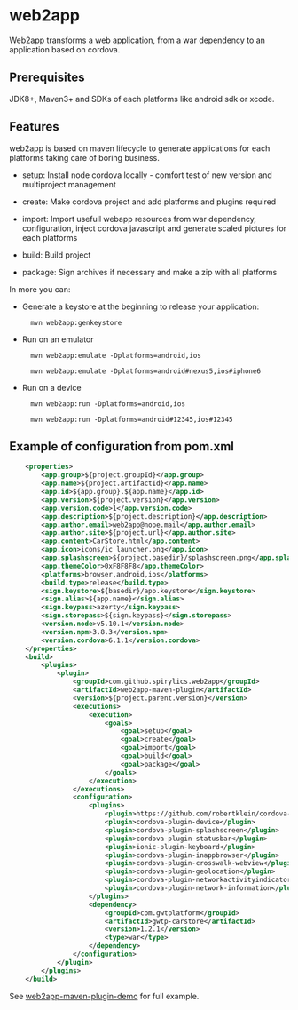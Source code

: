 # web2app

Web2app transforms a web application, from a war dependency to an application based on cordova.

## Prerequisites

JDK8+, Maven3+ and SDKs of each platforms like android sdk or xcode.

## Features

web2app is based on maven lifecycle to generate applications for each platforms taking care of boring business.

* setup: Install node cordova locally - comfort test of new version and multiproject management

* create: Make cordova project and add platforms and plugins required

* import: Import usefull webapp resources from war dependency, configuration, inject cordova javascript and generate scaled pictures for each platforms

* build: Build project

* package: Sign archives if necessary and make a zip with all platforms

In more you can:

* Generate a keystore at the beginning to release your application:
        
        mvn web2app:genkeystore
    
* Run on an emulator

        mvn web2app:emulate -Dplatforms=android,ios
    
        mvn web2app:emulate -Dplatforms=android#nexus5,ios#iphone6
    
* Run on a device
    
        mvn web2app:run -Dplatforms=android,ios
        
        mvn web2app:run -Dplatforms=android#12345,ios#12345
    

## Example of configuration from pom.xml

```xml
    <properties>
        <app.group>${project.groupId}</app.group>
        <app.name>${project.artifactId}</app.name>
        <app.id>${app.group}.${app.name}</app.id>
        <app.version>${project.version}</app.version>
        <app.version.code>1</app.version.code>
        <app.description>${project.description}</app.description>
        <app.author.email>web2app@nope.mail</app.author.email>
        <app.author.site>${project.url}</app.author.site>
        <app.content>CarStore.html</app.content>
        <app.icon>icons/ic_launcher.png</app.icon>
        <app.splashscreen>${project.basedir}/splashscreen.png</app.splashscreen>
        <app.themeColor>0xF8F8F8</app.themeColor>
        <platforms>browser,android,ios</platforms>
        <build.type>release</build.type>
        <sign.keystore>${basedir}/app.keystore</sign.keystore>
        <sign.alias>${app.name}</sign.alias>
        <sign.keypass>azerty</sign.keypass>
        <sign.storepass>${sign.keypass}</sign.storepass>
        <version.node>v5.10.1</version.node>
        <version.npm>3.8.3</version.npm>
        <version.cordova>6.1.1</version.cordova>
    </properties>
    <build>
        <plugins>
            <plugin>
                <groupId>com.github.spirylics.web2app</groupId>
                <artifactId>web2app-maven-plugin</artifactId>
                <version>${project.parent.version}</version>
                <executions>
                    <execution>
                        <goals>
                            <goal>setup</goal>
                            <goal>create</goal>
                            <goal>import</goal>
                            <goal>build</goal>
                            <goal>package</goal>
                        </goals>
                    </execution>
                </executions>
                <configuration>
                    <plugins>
                        <plugin>https://github.com/robertklein/cordova-ios-security.git</plugin>
                        <plugin>cordova-plugin-device</plugin>
                        <plugin>cordova-plugin-splashscreen</plugin>
                        <plugin>cordova-plugin-statusbar</plugin>
                        <plugin>ionic-plugin-keyboard</plugin>
                        <plugin>cordova-plugin-inappbrowser</plugin>
                        <plugin>cordova-plugin-crosswalk-webview</plugin>
                        <plugin>cordova-plugin-geolocation</plugin>
                        <plugin>cordova-plugin-networkactivityindicator</plugin>
                        <plugin>cordova-plugin-network-information</plugin>
                    </plugins>
                    <dependency>
                        <groupId>com.gwtplatform</groupId>
                        <artifactId>gwtp-carstore</artifactId>
                        <version>1.2.1</version>
                        <type>war</type>
                    </dependency>
                </configuration>
            </plugin>
        </plugins>
    </build>
```

See [web2app-maven-plugin-demo](https://github.com/spirylics/web2app/tree/master/web2app-maven-plugin-demo) for full example.
